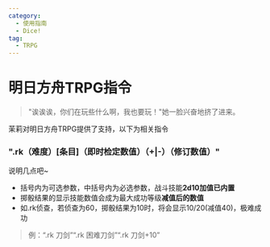```yaml
---
category:
  - 使用指南
  - Dice!
tag:
  - TRPG
---
```


# 明日方舟TRPG指令

> "诶诶诶，你们在玩些什么啊，我也要玩！"她一脸兴奋地挤了进来。

茉莉对明日方舟TRPG提供了支持，以下为相关指令

### ".rk（难度）[条目]（即时检定数值）（+|-）（修订数值）"

说明几点吧~

+ 括号内为可选参数，中括号内为必选参数，战斗技能**2d10加值已内置**
+ 掷骰结果的显示技能数值会成为最大成功等级**减值后的数值**
+ 如.rk侦查，若侦查为60，掷骰结果为10时，将会显示10/20(减值40)，极难成功

> 例：“.rk 刀剑”“.rk 困难刀剑”“.rk 刀剑+10”
